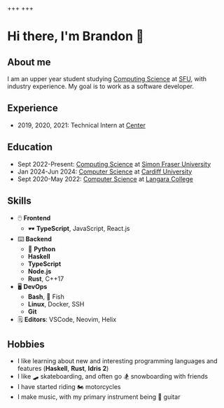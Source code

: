 +++
+++
# Hi there, I'm Brandon 👋

## About me
I am an upper year student studying [Computing Science][sfu_cmpt] at [SFU][sfu], with industry experience. My goal is to work as a software developer.

## Experience
* 2019, 2020, 2021: Technical Intern at [Center][cent]

## Education
* Sept 2022-Present: [Computing Science][sfu_cmpt] at [Simon Fraser University][sfu]
* Jan 2024-Jun 2024: [Computer Science][cardiff_cmpt] at [Cardiff University][cardiff]
* Sept 2020-May 2022: [Computer Science][lang_cmpt] at [Langara College][lang]

[cardiff]: https://www.cardiff.ac.uk
[cardiff_cmpt]: https://www.cardiff.ac.uk/study/undergraduate/subjects/computer-science
[sfu]: https://www.sfu.ca
[sfu_cmpt]: https://www.sfu.ca/computing.html
[lang_cmpt]: https://langara.ca/programs-and-courses/programs/computer-science
[lang]: https://langara.ca
[cent]: https://getcenter.com

## Skills 
* 🖱️ **Frontend**
  * 🕶️ **TypeScript**, JavaScript, React.js
* ⌨️ **Backend**
  * 🐍 **Python**
  * **Haskell**
  * **TypeScript**
  * **Node.js**
  * **Rust**, C++17
* 🖥️ **DevOps**
  * **Bash**, 🐠 Fish
  * **Linux**, Docker, SSH
  * **Git**
* 🗒️ **Editors**: VSCode, Neovim, Helix

## Hobbies
* I like learning about new and interesting programming languages and features (**Haskell**, **Rust**, **Idris 2**)
* I like 🛹 skateboarding, and often go 🏂 snowboarding with friends
* I have started riding 🏍️ motorcycles
* I make music, with my primary instrument being 🎸 guitar